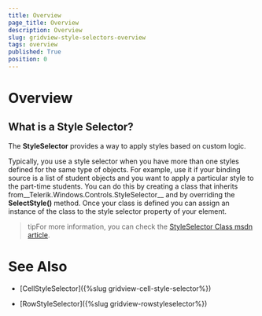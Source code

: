 ```yaml
---
title: Overview
page_title: Overview
description: Overview
slug: gridview-style-selectors-overview
tags: overview
published: True
position: 0
---
```


# Overview



## What is a Style Selector?

The __StyleSelector__ provides a way to apply styles based on custom logic.
		

Typically, you use a style selector when you have more than one styles defined for the same type of objects. For example, use it if your binding source is a list of student objects and you want to apply a particular style to the part-time students. You can do this by creating a class that inherits from__Telerik.Windows.Controls.StyleSelector__ and by overriding the __SelectStyle()__ method. Once your class is defined you can assign an instance of the class to the style selector property of your element.
		

>tipFor more information, you can check the [StyleSelector Class msdn article](http://msdn.microsoft.com/en-us/library/system.windows.controls.styleselector.aspx).
		  

# See Also

 * [CellStyleSelector]({%slug gridview-cell-style-selector%})

 * [RowStyleSelector]({%slug gridview-rowstyleselector%})
